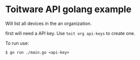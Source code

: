 # Toitware API golang example

Will list all devices in the an organization.

first will need a API key. Use `toit org api-keys` to create one.

To run use:
```
$ go run ./main.go <api-key>
```
